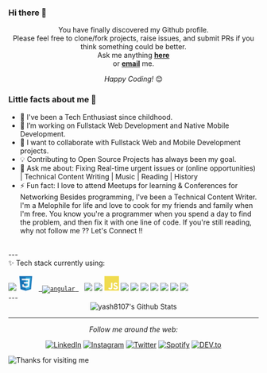 ### Hi there 👋

<div align="center">

You have finally discovered my Github profile. <br>
Please feel free to clone/fork projects, raise issues, and submit PRs if you think something could be better. <br>
Ask me anything <a href="https://github.com/yash8107/yash8107/issues/new"><b>here</b></a><br>
or <a href="mailto:yashsinghal8107@gmail.com"><b>email</b></a> me.

<i>Happy Coding!</i> 😊

</div>

<h3>Little facts about me 🧑</h3>

- 🧞 I've been a Tech Enthusiast since childhood.
- 🔭 I’m working on Fullstack Web Development and Native Mobile Development.
- 👯 I want to collaborate with Fullstack Web and Mobile Development projects.
- 💡 Contributing to Open Source Projects has always been my goal.
- 💬 Ask me about: Fixing Real-time urgent issues or (online opportunities) | Technical Content Writing | Music | Reading | History
- ⚡ Fun fact:
     I love to attend Meetups for learning & Conferences for Networking
     Besides programming, I've been a Technical Content Writer. I'm a Melophile for life and love to cook for my friends and family when I'm free.
     You know you're a programmer when you spend a day to find the problem, and then fix it with one line of code.
     If you're still reading, why not follow me ?? Let's Connect !!

<br>
---
<summary>
  ✨ Tech stack currently using:
</summary>
<br>
<code><a href="https://www.w3schools.com/html/" target="_blank"><img height="30" src="https://www.vectorlogo.zone/logos/w3_html5/w3_html5-icon.svg"></a></code>
<code><a href="https://www.w3schools.com/css/" target="_blank"><img height="30" src="https://raw.githubusercontent.com/devicons/devicon/master/icons/css3/css3-original.svg"></a></code>
<code> <a href="https://angular.io/quick-start" target="_blank"> <img src="https://www.vectorlogo.zone/logos/angular/angular-icon.svg" alt="angular" height="30"/> </a> </code>
<code><a href="https://nodejs.org/en/" target="_blank"><img height="30" src="https://www.vectorlogo.zone/logos/nodejs/nodejs-horizontal.svg"></a></code>
<code><a href="https://www.oracle.com/java/" target="_blank"><img height="30" src="https://www.vectorlogo.zone/logos/java/java-horizontal.svg"></a></code>
<code><a href="https://www.javascript.com/" target="_blank"><img height="30" src="https://raw.githubusercontent.com/devicons/devicon/master/icons/javascript/javascript-plain.svg"></a></code>
<code><a href="https://reactjs.org/" target="_blank"><img height="30" src="https://www.vectorlogo.zone/logos/reactjs/reactjs-icon.svg"></a></code>
<code><a href="https://git-scm.com/" target="_blank"><img height="30" src="https://www.vectorlogo.zone/logos/git-scm/git-scm-icon.svg"></a></code>
<code><a href="https://aws.amazon.com/" target="_blank"><img height="30" src="https://www.vectorlogo.zone/logos/amazon_aws/amazon_aws-ar21.svg"></a></code>
<code><a href="https://www.jenkins.io/doc/book/pipeline/" target="_blank"><img height="30" src="https://www.vectorlogo.zone/logos/jenkins/jenkins-ar21.svg"></a></code>
<code><a href="https://www.elastic.co/kibana" target="_blank"><img height="30" src="https://www.vectorlogo.zone/logos/elasticco_kibana/elasticco_kibana-icon.svg"></a></code>
<code><a href="https://azure.microsoft.com/en-in" target="_blank"><img height="30" src="https://www.vectorlogo.zone/logos/microsoft_azure/microsoft_azure-ar21.svg"></a></code>
<code><a href="https://www.python.org/" target="_blank"><img height="30" src="https://www.vectorlogo.zone/logos/python/python-icon.svg"></a></code>
</code>
<br>
---
<div align="center">

<img align="center" src="https://github-readme-stats.vercel.app/api?username=yash8107&include_all_commits=true&count_private=true&show_icons=true&line_height=20&title_color=7A7ADB&icon_color=2234AE&text_color=D3D3D3&bg_color=0,000000,130F40" alt="yash8107's Github Stats">

</br>

---

<i>Follow me around the web:</i><br>

<a href="https://www.linkedin.com/in/yash-singhal-3aa252176" target="_blank"><img src="https://img.shields.io/badge/LinkedIn-%230077B5.svg?&style=flat-square&logo=linkedin&logoColor=white" alt="LinkedIn"></a>
<a href="https://www.instagram.com/yash_singhal_8468" target="_blank"><img src="https://img.shields.io/badge/Instagram-%23E4405F.svg?&style=flat-square&logo=instagram&logoColor=white" alt="Instagram"></a>
<a href="https://twitter.com/YashSingha39221" target="_blank"><img src="https://img.shields.io/badge/Twitter-%231DA1F2.svg?&style=flat-square&logo=twitter&logoColor=white" alt="Twitter"></a>
<a href="https://open.spotify.com/user/p9unugthkc3vy4c7jwgf662kl" target="_blank"><img src="https://img.shields.io/badge/Spotify-%231ED760.svg?&style=flat-square&logo=spotify&logoColor=white" alt="Spotify"></a>
<a href="https://dev.to/yashsingha39221" target="_blank"><img src="https://img.shields.io/badge/DEV-%230A0A0A.svg?&style=flat-square&logo=DEV.to&logoColor=white" alt="DEV.to"></a>

</div>
<img height="120" alt="Thanks for visiting me" width="100%" src="https://raw.githubusercontent.com/BrunnerLivio/brunnerlivio/master/images/marquee.svg" />

